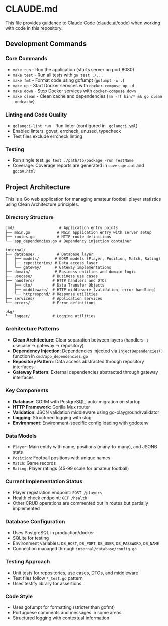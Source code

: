 # CLAUDE.md

This file provides guidance to Claude Code (claude.ai/code) when working with code in this repository.

## Development Commands

### Core Commands
- `make run` - Run the application (starts server on port 8080)
- `make test` - Run all tests with `go test ./...`
- `make fmt` - Format code using gofumpt (`gofumpt -w .`)
- `make up` - Start Docker services with `docker-compose up -d`
- `make down` - Stop Docker services with `docker-compose down`
- `make clean` - Clean cache and dependencies (`rm -rf bin/* && go clean -modcache`)

### Linting and Code Quality
- `golangci-lint run` - Run linter (configured in `.golangci.yml`)
- Enabled linters: govet, errcheck, unused, typecheck
- Test files exclude errcheck linting

### Testing
- Run single test: `go test ./path/to/package -run TestName`
- Coverage: Coverage reports are generated in `coverage.out` and `gocov.html`

## Project Architecture

This is a Go web application for managing amateur football player statistics using Clean Architecture principles.

### Directory Structure
```
cmd/                    # Application entry points
├── main.go            # Main application entry with server setup
├── routes.go          # HTTP route definitions
└── app_dependencies.go # Dependency injection container

internal/
├── database/          # Database layer
│   ├── models/       # GORM models (Player, Position, Match, Rating)
│   ├── repositories/ # Data access layer
│   └── gateway/      # Gateway implementations
├── domain/           # Business entities and domain logic
├── usecase/         # Business use cases
├── handlers/        # HTTP handlers and DTOs
│   ├── dto/         # Data Transfer Objects
│   ├── middleware/  # HTTP middleware (validation, error handling)
│   └── httprespond/ # Response utilities
├── services/        # Application services
└── errors/          # Error definitions

pkg/
└── logger/          # Logging utilities
```

### Architecture Patterns
- **Clean Architecture**: Clear separation between layers (handlers → usecase → gateway → repository)
- **Dependency Injection**: Dependencies injected via `InjectDependencies()` function in `cmd/app_dependencies.go`
- **Repository Pattern**: Data access abstracted through repository interfaces
- **Gateway Pattern**: External dependencies abstracted through gateway interfaces

### Key Components
- **Database**: GORM with PostgreSQL, auto-migration on startup
- **HTTP Framework**: Gorilla Mux router
- **Validation**: JSON validation middleware using go-playground/validator
- **Logging**: Structured logging with slog
- **Environment**: Environment-specific config loading with godotenv

### Data Models
- `Player`: Main entity with name, positions (many-to-many), and JSONB stats
- `Position`: Football positions with unique names
- `Match`: Game records
- `Rating`: Player ratings (45-99 scale for amateur football)

### Current Implementation Status
- Player registration endpoint: `POST /players`
- Health check endpoint: `GET /health`
- Other CRUD operations are commented out in routes but partially implemented

### Database Configuration
- Uses PostgreSQL in production/docker
- SQLite for testing
- Environment variables: `DB_HOST`, `DB_PORT`, `DB_USER`, `DB_PASSWORD`, `DB_NAME`
- Connection managed through `internal/database/config.go`

### Testing Approach
- Unit tests for repositories, use cases, DTOs, and middleware
- Test files follow `*_test.go` pattern
- Uses testify library for assertions

### Code Style
- Uses gofumpt for formatting (stricter than gofmt)
- Portuguese comments and messages in some areas
- Structured logging with contextual information